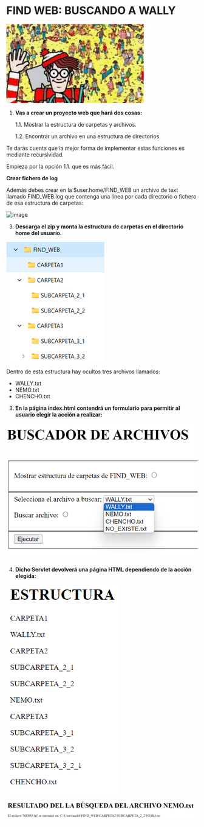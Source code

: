 # FIND WEB: BUSCANDO A WALLY

![alt text](image.png)

1. **Vas a crear un proyecto web que hará dos cosas:**
   
    1.1. Mostrar la estructura de carpetas y archivos.
   
    1.2. Encontrar un archivo en una estructura de directorios.

Te darás cuenta que la mejor forma de implementar estas funciones es mediante recursividad.

Empieza por la opción 1.1. que es más fácil.

**Crear fichero de log**

Además debes crear en la $user.home/FIND_WEB un archivo de text llamado FIND_WEB.log que contenga una línea por cada directorio o fichero de esa estructura de carpetas:

![image](https://github.com/profeMelola/Programacion-07-2023-24/assets/91023374/02cb1430-4827-4186-9613-65558f5d467a)


3. **Descarga el zip y monta la estructura de carpetas en el directorio home del usuario.**

![alt text](image-1.png)

Dentro de esta estructura hay ocultos tres archivos llamados:
- WALLY.txt
- NEMO.txt
- CHENCHO.txt


3. **En la página index.html contendrá un formulario para permitir al usuario elegir la acción a realizar:**

![alt text](image-2.png)

4. **Dicho Servlet devolverá una página HTML dependiendo de la acción elegida:**

![alt text](image-3.png)

![alt text](image-4.png)
